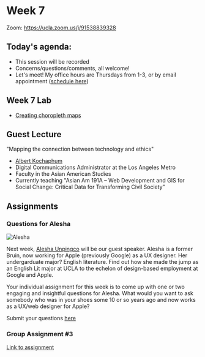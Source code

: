 # Week 7

Zoom: https://ucla.zoom.us/j/91538839328

## Today's agenda:

- This session will be recorded
- Concerns/questions/comments, all welcome!
- Let's meet! My office hours are Thursdays from 1-3, or by email appointment ([schedule here](https://calendly.com/yohda/dh151))


## Week 7 Lab
- [Creating choropleth maps](Lab)

## Guest Lecture

"Mapping the connection between technology and ethics"

- [Albert Kochaphum](https://photos.app.goo.gl/KuzQVSnqJK2YHGUc9)
- Digital Communications Administrator at the
Los Angeles Metro
- Faculty in the Asian American Studies
- Currently teaching "Asian Am 191A – Web Development and GIS for Social Change: Critical Data for Transforming Civil Society"


## Assignments

### Questions for Alesha

![Alesha](https://media-exp1.licdn.com/dms/image/C5603AQH4W82RR_CNlA/profile-displayphoto-shrink_800_800/0/1517757082526?e=1657756800&v=beta&t=99MJZWUi1mi1r6YnsWsWEJoyiVvhZd-_ZfA3RNCJT5c)

Next week, [Alesha Unpingco](https://www.linkedin.com/in/aleshaunpingco/) will be our guest speaker. Alesha is a former Bruin, now working for Apple (previously Google) as a UX designer. Her undergarduate major? English literature. Find out how she made the jump as an English Lit major at UCLA to the echelon of design-based employment at Google and Apple.

Your individual assignment for this week is to come up with one or two engaging and insightful questions for Alesha. What would you want to ask somebody who was in your shoes some 10 or so years ago and now works as a UX/web designer for Apple?

Submit your questions [here](https://github.com/yohman/22S-DH151/discussions/15)

### Group Assignment #3

[Link to assignment](../../Group%20Assignments/GroupAssignment3.md)

